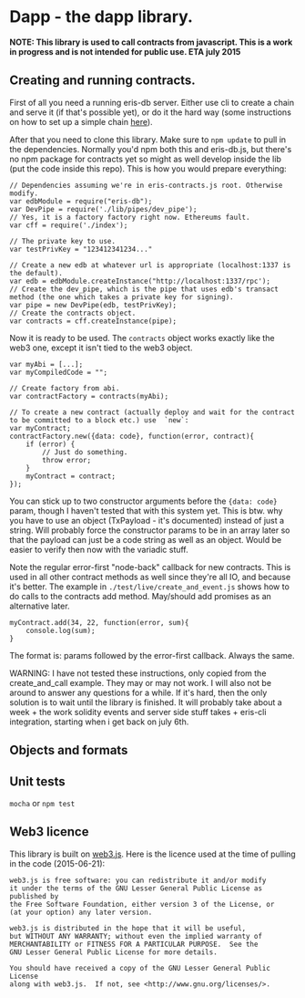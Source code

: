 # Dapp - the dapp library.

**NOTE: This library is used to call contracts from javascript. This is a work in progress and is not intended for public use. ETA july 2015**

## Creating and running contracts.

First of all you need a running eris-db server. Either use cli to create a chain and serve it (if that's possible yet), or do it the hard way (some instructions on how to set up a simple chain [here](https://github.com/eris-ltd/eris-db.js/tree/master/templates/example_database)).

After that you need to clone this library. Make sure to `npm update` to pull in the dependencies. Normally you'd npm both this and eris-db.js, but there's no npm package for contracts yet so might as well develop inside the lib (put the code inside this repo). This is how you would prepare everything:

```
// Dependencies assuming we're in eris-contracts.js root. Otherwise modify.
var edbModule = require("eris-db");
var DevPipe = require('./lib/pipes/dev_pipe');
// Yes, it is a factory factory right now. Ethereums fault.
var cff = require('./index');

// The private key to use.
var testPrivKey = "123412341234..."

// Create a new edb at whatever url is appropriate (localhost:1337 is the default).
var edb = edbModule.createInstance("http://localhost:1337/rpc');
// Create the dev_pipe, which is the pipe that uses edb's transact method (the one which takes a private key for signing).
var pipe = new DevPipe(edb, testPrivKey);
// Create the contracts object.
var contracts = cff.createInstance(pipe);
```

Now it is ready to be used. The `contracts` object works exactly like the web3 one, except it isn't tied to the web3 object.

```
var myAbi = [...];
var myCompiledCode = "";

// Create factory from abi.
var contractFactory = contracts(myAbi);

// To create a new contract (actually deploy and wait for the contract to be committed to a block etc.) use  `new`:
var myContract;
contractFactory.new({data: code}, function(error, contract){
    if (error) {
        // Just do something.
        throw error;
    }
    myContract = contract;
});
```

You can stick up to two constructor arguments before the `{data: code}` param, though I haven't tested that with this system yet. This is btw. why you have to use an object (TxPayload - it's documented) instead of just a string. Will probably force the constructor params to be in an array later so that the payload can just be a code string as well as an object. Would be easier to verify then now with the variadic stuff.

Note the regular error-first "node-back" callback for new contracts. This is used in all other contract methods as well since they're all IO, and because it's better. The example in `./test/live/create_and_event.js` shows how to do calls to the contracts add method. May/should add promises as an alternative later.

```
myContract.add(34, 22, function(error, sum){
    console.log(sum);
}
```

The format is: params followed by the error-first callback. Always the same.


WARNING: I have not tested these instructions, only copied from the create_and_call example. They may or may not work. I will also not be around to answer any questions for a while. If it's hard, then the only solution is to wait until the library is finished. It will probably take about a week + the work solidity events and server side stuff takes + eris-cli integration, starting when i get back on july 6th.

## Objects and formats



## Unit tests

`mocha` or `npm test`

## Web3 licence

This library is built on [web3.js](https://github.com/ethereum/web3.js). Here is the licence used at the time of pulling in the code (2015-06-21):

```
web3.js is free software: you can redistribute it and/or modify
it under the terms of the GNU Lesser General Public License as published by
the Free Software Foundation, either version 3 of the License, or
(at your option) any later version.

web3.js is distributed in the hope that it will be useful,
but WITHOUT ANY WARRANTY; without even the implied warranty of
MERCHANTABILITY or FITNESS FOR A PARTICULAR PURPOSE.  See the
GNU Lesser General Public License for more details.

You should have received a copy of the GNU Lesser General Public License
along with web3.js.  If not, see <http://www.gnu.org/licenses/>.
```